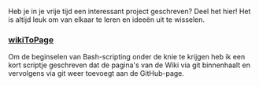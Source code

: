 Heb je in je vrije tijd een interessant project geschreven? Deel het hier! Het is altijd leuk om van elkaar te leren en ideeën uit te wisselen.

### [wikiToPage](https://github.com/alexanderharms/wikiToPage)
Om de beginselen van Bash-scripting onder de knie te krijgen heb ik een kort scriptje geschreven dat de pagina's van de Wiki via git binnenhaalt en vervolgens via git weer toevoegt aan de GitHub-page.

